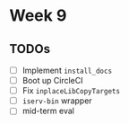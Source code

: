 Week 9
====

## TODOs
- [ ] Implement `install_docs`
- [ ] Boot up CircleCI
- [ ] Fix `inplaceLibCopyTargets`
- [ ] `iserv-bin` wrapper
- [ ] mid-term eval

